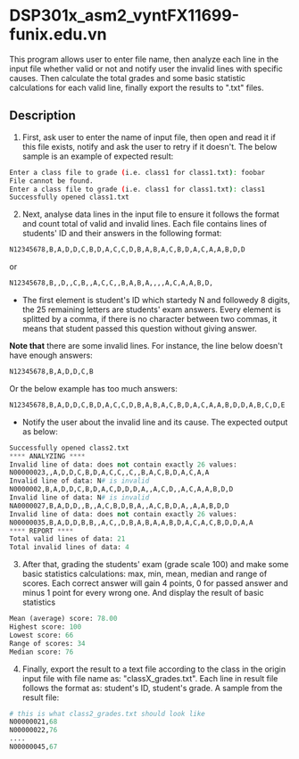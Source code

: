 # DSP301x_asm2_vyntFX11699-funix.edu.vn
This program allows user to enter file name, then analyze each line in the input file whether valid or not and notify user the invalid lines with specific causes. 
Then calculate the total grades and some basic statistic calculations for each valid line, finally export the results to ".txt" files.

## Description
1. First, ask user to enter the name of input file, then open and read it if this file exists, notify and ask the user to retry if it doesn't. 
The below sample is an example of expected result:

```bash
Enter a class file to grade (i.e. class1 for class1.txt): foobar
File cannot be found.
Enter a class file to grade (i.e. class1 for class1.txt): class1
Successfully opened class1.txt
```

2. Next, analyse data lines in the input file to ensure it follows the format and count total of valid and invalid lines. Each file contains lines of students' ID and their answers in the following format:

```python
N12345678,B,A,D,D,C,B,D,A,C,C,D,B,A,B,A,C,B,D,A,C,A,A,B,D,D
```
or 

```python
N12345678,B,,D,,C,B,,A,C,C,,B,A,B,A,,,,A,C,A,A,B,D,
```
- The first element is student's ID which startedy N and followedy 8 digits, the 25 remaining letters are students' exam answers. Every element is splitted by a comma, if there is no character between two commas, it means that student passed this question without giving answer.

**Note that** there are some invalid lines. For instance, the line below doesn't have enough answers:

```python
N12345678,B,A,D,D,C,B
```
Or the below example has too much answers:

```python
N12345678,B,A,D,D,C,B,D,A,C,C,D,B,A,B,A,C,B,D,A,C,A,A,B,D,D,A,B,C,D,E
```
- Notify the user about the invalid line and its cause. The expected output as below:

```python
Successfully opened class2.txt
**** ANALYZING ****
Invalid line of data: does not contain exactly 26 values:
N00000023,,A,D,D,C,B,D,A,C,C,,C,,B,A,C,B,D,A,C,A,A
Invalid line of data: N# is invalid
N0000002,B,A,D,D,C,B,D,A,C,D,D,D,A,,A,C,D,,A,C,A,A,B,D,D
Invalid line of data: N# is invalid
NA0000027,B,A,D,D,,B,,A,C,B,D,B,A,,A,C,B,D,A,,A,A,B,D,D
Invalid line of data: does not contain exactly 26 values:
N00000035,B,A,D,D,B,B,,A,C,,D,B,A,B,A,A,B,D,A,C,A,C,B,D,D,A,A
**** REPORT ****
Total valid lines of data: 21
Total invalid lines of data: 4
```

3. After that, grading the students' exam (grade scale 100) and make some basic statistics calculations: max, min, mean, median and range of scores. Each correct answer will gain 4 points, 0 for passed answer and minus 1 point for every wrong one.
And display the result of basic statistics

```python
Mean (average) score: 78.00
Highest score: 100
Lowest score: 66
Range of scores: 34
Median score: 76
```

4. Finally, export the result to a text file according to the class in the origin input file with file name as: "classX_grades.txt". Each line in result file follows the format as: student's ID, student's grade.
A sample from the result file:

```python
# this is what class2_grades.txt should look like
N00000021,68
N00000022,76
....
N00000045,67
```
